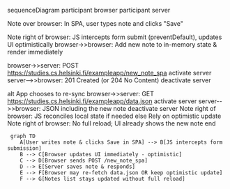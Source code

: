 sequenceDiagram
  participant browser
  participant server

  Note over browser: In SPA, user types note and clicks "Save"

  Note right of browser: JS intercepts form submit (preventDefault), updates UI optimistically
  browser->>browser: Add new note to in-memory state & render immediately

  browser->>server: POST https://studies.cs.helsinki.fi/exampleapp/new_note_spa
  activate server
  server-->>browser: 201 Created (or 204 No Content)
  deactivate server

  alt App chooses to re-sync
    browser->>server: GET https://studies.cs.helsinki.fi/exampleapp/data.json
    activate server
    server-->>browser: JSON including the new note
    deactivate server
    Note right of browser: JS reconciles local state if needed
  else Rely on optimistic update
    Note right of browser: No full reload; UI already shows the new note
  end


```mermaid
 graph TD
    A[User writes note & clicks Save in SPA] --> B[JS intercepts form submission]
    B --> C[Browser updates UI immediately - optimistic]
    C --> D[Browser sends POST /new_note_spa]
    D --> E[Server saves note & responds]
    E --> F[Browser may re-fetch data.json OR keep optimistic update]
    F --> G[Notes list stays updated without full reload]
```
